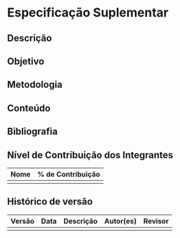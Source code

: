 # Especificação Suplementar

## Descrição

## Objetivo

## Metodologia

## Conteúdo

## Bibliografia

## Nível de Contribuição dos Integrantes

| Nome | % de Contribuição |
| :--- | :---------------: |
|      |                   |

## Histórico de versão

| Versão | Data | Descrição | Autor(es) | Revisor |
| :----: | :--: | :-------- | :-------: | :-----: |
|        |      |           |           |         |
